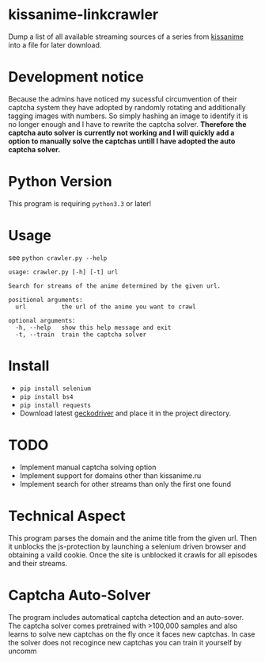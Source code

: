 # kissanime-linkcrawler
Dump a list of all available streaming sources of a series from [kissanime](http://kissanime.ru) into a file for later download.

# Development notice
Because the admins have noticed my sucessful circumvention of their captcha system they have adopted by randomly rotating and additionally tagging images with numbers. So simply hashing an image to identify it is no longer enough and I have to rewrite the captcha solver. **Therefore the captcha auto solver is currently not working and I will quickly add a option to manually solve the captchas untill I have adopted the auto captcha solver.**

# Python Version
This program is requiring `python3.3` or later!

# Usage
see `python crawler.py --help`
```
usage: crawler.py [-h] [-t] url

Search for streams of the anime determined by the given url.

positional arguments:
  url          the url of the anime you want to crawl

optional arguments:
  -h, --help   show this help message and exit
  -t, --train  train the captcha solver
```

# Install
- `pip install selenium`
- `pip install bs4`
- `pip install requests`
- Download latest [geckodriver](https://github.com/mozilla/geckodriver/releases) and place it in the project directory.

# TODO
- Implement manual captcha solving option
- Implement support for domains other than kissanime.ru
- Implement search for other streams than only the first one found

# Technical Aspect
This program parses the domain and the anime title from the given url.
Then it unblocks the js-protection by launching a selenium driven browser and obtaining a vaild cookie.
Once the site is unblocked it crawls for all episodes and their streams.

# Captcha Auto-Solver
The program includes automatical captcha detection and an auto-sover.
The captcha solver comes pretrained with >100,000 samples and also learns to solve new captchas on the fly once it faces new captchas.
In case the solver does not recogince new captchas you can train it yourself by uncomm
